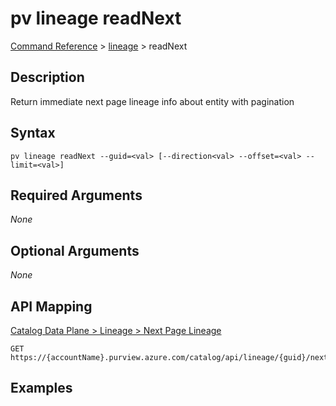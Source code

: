 # pv lineage readNext
[Command Reference](../../../README.md#command-reference) > [lineage](./main.md) > readNext

## Description
Return immediate next page lineage info about entity with pagination

## Syntax
```
pv lineage readNext --guid=<val> [--direction<val> --offset=<val> --limit=<val>]
```

## Required Arguments
*None*

## Optional Arguments
*None*

## API Mapping
[Catalog Data Plane > Lineage > Next Page Lineage](https://docs.microsoft.com/en-us/rest/api/purview/catalogdataplane/lineage/next-page-lineage)
```
GET https://{accountName}.purview.azure.com/catalog/api/lineage/{guid}/next
```

## Examples
```powershell

```